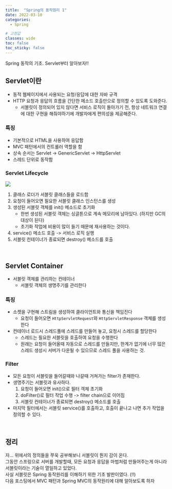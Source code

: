 ```yaml
---
title:  "Spring의 동작원리 1"
date: 2022-03-10
categories: 
  - Spring

# 고정값
classes: wide
toc: false
toc_sticky: false
---
```


Spring 동작의 기초. Servlet부터 알아보자!!

## Servlet이란

- 동적 웹페이지에서 사용되는 요청/응답에 대한 자바 규격
- HTTP 요청과 응답의 흐름을 간단한 메소드 호출만으로 정의할 수 있도록 도와준다.
    - 서블릿이 정의되어 있지 않다면 서비스 로직이 돌아가기 전, 항상 네트워크 연결에 대한 구현을 해줘야하기에 개발자에게 편의성을 제공해준다.

### 특징

- 기본적으로 HTML을 사용하여 응답함
- MVC 패턴에서의 컨트롤러 역할을 함
- 상속 순서는 Servlet -> GenericServlet -> HttpServlet
- 스레드 단위로 동작함

### Servlet Lifecycle

![](https://user-images.githubusercontent.com/71180414/131508183-005f487c-a834-4d2f-b7b5-2a849186b307.png)

1. 클래스 로더가 서블릿 클래스들을 로드함
2. 요청이 들어오면 필요한 서블릿 클래스 인스턴스를 생성
3. 생성된 서블릿 객체를 init() 메소드로 초기화
    - 한번 생성된 서블릿 객체는 싱글톤으로 계속 메모리에 남아있다. (하지만 GC의 대상이 된다)
    - 초기화 작업에 비용이 많이 들기 때문에 재사용하는 것이다.
4. service() 메소드 호출 -> 서비스 로직 실행
5. 서블릿 컨테이너가 종료되면 destroy() 메소드를 호출

<br>

## Servlet Container

- 서블릿 객체를 관리하는 컨테이너
    - 서블릿 객체의 생명주기를 관리한다

### 특징

- 소켓을 구현해 스트림을 생성하여 클라이언트와 통신을 책임진다
    - 요청이 들어오면 `HttpServletRequest`와 `HttpServletResponse` 객체를 생성한다
- 컨테이너 로드시 스레드풀에 스레드를 만들어 놓고, 요청시 스레드를 할당한다
    - 스레드는 필요한 서블릿을 호출하여 요청을 수행한다
    - 원래는 요청이 들어올때 자동으로 스레드를 만들지만, 한계가 없기에 너무 많은 스레드 생성시 서버가 다운될 수 있으므로 스레드 풀을 사용하는 것.

### Filter

- 모든 요청이 서블릿을 들어갈때와 나갈때 거쳐가는 filter가 존재한다.
- 생명주기는 서블릿과 유사하다.
    1. 요청이 들어오면 init()으로 필터 객체 초기화
    2. doFilter()로 필터 작업 수행 -> filter chain으로 이어짐
    3. 서블릿 컨테이너가 종료되면 destroy() 메소드를 호출
- 마지막 필터에서는 서블릿 service()를 호출하고, 호출이 끝나고 나면 추가 작업을 정의할 수 있다.

<br>

## 정리

자... 위에서의 정의들을 쭈욱 공부해보니 서블릿이 뭔지 감이 온다.   
그동안 스프링으로 서버를 개발할때, 모든 요청과 응답을 마법처럼 만들어주는게 아니라 서블릿이라는 기술이 열일하고 있었다.   
사실 서블릿은 Spring 동작원리를 이해하기 위한 기초 발판이였다. (!!)   
다음 포스팅에서 MVC 패턴과 Spring MVC의 동작원리에 대해 알아보도록 하자

<br>

